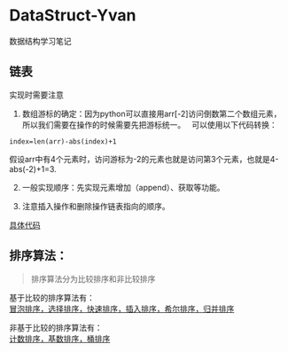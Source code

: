 # DataStruct-Yvan
数据结构学习笔记  
## 链表  
实现时需要注意  
1. 数组游标的确定：因为python可以直接用arr[-2]访问倒数第二个数组元素，所以我们需要在操作的时候需要先把游标统一。  
可以使用以下代码转换：  
```
index=len(arr)-abs(index)+1
```
假设arr中有4个元素时，访问游标为-2的元素也就是访问第3个元素，也就是4-abs(-2)+1=3.  

2. 一般实现顺序：先实现元素增加（append）、获取等功能。  

3. 注意插入操作和删除操作链表指向的顺序。

[具体代码](https://github.com/LIANGQINGYUAN/DataStruct_Notes/tree/master/%E9%93%BE%E8%A1%A8)

## 排序算法：
>排序算法分为比较排序和非比较排序  

基于比较的排序算法有：  
[冒泡排序，选择排序，快速排序，插入排序，希尔排序，归并排序](https://github.com/LIANGQINGYUAN/DataStruct-Yvan/tree/master/%E6%8E%92%E5%BA%8F%E7%AE%97%E6%B3%95/%E5%9F%BA%E4%BA%8E%E6%AF%94%E8%BE%83%EF%BC%88%E5%86%92%E6%B3%A1%E3%80%81%E9%80%89%E6%8B%A9%E3%80%81%E5%BF%AB%E9%80%9F%E3%80%81%E6%8F%92%E5%85%A5%E3%80%81%E5%B8%8C%E5%B0%94%E3%80%81%E5%BD%92%E5%B9%B6%E6%8E%92%E5%BA%8F%EF%BC%89)

非基于比较的排序算法有：  
[计数排序，基数排序，桶排序](https://github.com/LIANGQINGYUAN/DataStruct-Yvan/tree/master/%E6%8E%92%E5%BA%8F%E7%AE%97%E6%B3%95/%E9%9D%9E%E5%9F%BA%E4%BA%8E%E6%AF%94%E8%BE%83%EF%BC%88%E6%A1%B6%E3%80%81%E8%AE%A1%E6%95%B0%E3%80%81%E5%9F%BA%E6%95%B0%E6%8E%92%E5%BA%8F%EF%BC%89)
   
